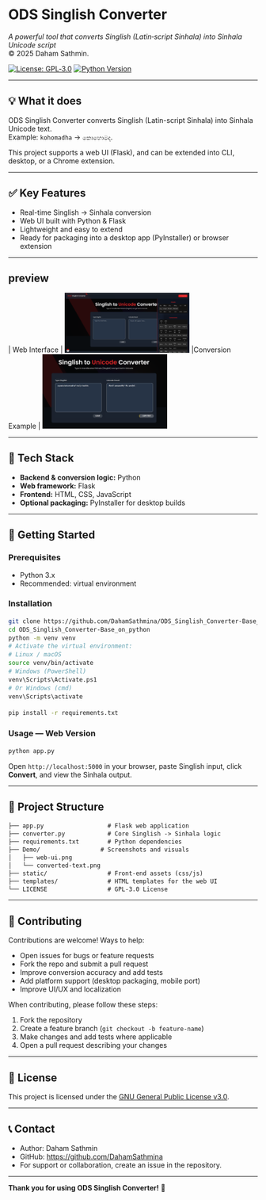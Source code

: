 # ODS Singlish Converter
*A powerful tool that converts Singlish (Latin‑script Sinhala) into Sinhala Unicode script*  
© 2025 Daham Sathmin.

[![License: GPL‑3.0](https://img.shields.io/badge/License-GPL3.0-blue.svg)](https://www.gnu.org/licenses/gpl-3.0.html)
[![Python Version](https://img.shields.io/badge/Python-3.x-required-blue.svg)](https://www.python.org/downloads/)

---

## 💡 What it does
ODS Singlish Converter converts Singlish (Latin-script Sinhala) into Sinhala Unicode text.  
Example: `kohomadha` → `කොහොමද`.

This project supports a web UI (Flask), and can be extended into CLI, desktop, or a Chrome extension.

---

## ✅ Key Features
- Real-time Singlish → Sinhala conversion
- Web UI built with Python & Flask
- Lightweight and easy to extend
- Ready for packaging into a desktop app (PyInstaller) or browser extension

---

##  preview
| Web Interface | 
<img src="Demo/web-ui.png" alt="UI Screenshot" width="50%"/>
|Conversion Example |
<img src="Demo/converted-text.png" alt="UI Screenshot" width="50%"/>

---

## 🧰 Tech Stack
- **Backend & conversion logic:** Python  
- **Web framework:** Flask  
- **Frontend:** HTML, CSS, JavaScript  
- **Optional packaging:** PyInstaller for desktop builds

---

## 🚀 Getting Started
### Prerequisites
- Python 3.x  
- Recommended: virtual environment

### Installation
```bash
git clone https://github.com/DahamSathmina/ODS_Singlish_Converter-Base_on_python.git
cd ODS_Singlish_Converter-Base_on_python
python -m venv venv
# Activate the virtual environment:
# Linux / macOS
source venv/bin/activate
# Windows (PowerShell)
venv\Scripts\Activate.ps1
# Or Windows (cmd)
venv\Scripts\activate

pip install -r requirements.txt
```

### Usage — Web Version
```bash
python app.py
```
Open `http://localhost:5000` in your browser, paste Singlish input, click **Convert**, and view the Sinhala output.


---

## 📁 Project Structure
```
├── app.py                  # Flask web application
├── converter.py            # Core Singlish -> Sinhala logic
├── requirements.txt        # Python dependencies
├── Demo/                 # Screenshots and visuals
│   ├── web-ui.png
│   └── converted-text.png
├── static/                 # Front-end assets (css/js)
├── templates/              # HTML templates for the web UI
└── LICENSE                 # GPL-3.0 License
```

---

## 🤝 Contributing
Contributions are welcome! Ways to help:
- Open issues for bugs or feature requests
- Fork the repo and submit a pull request
- Improve conversion accuracy and add tests
- Add platform support (desktop packaging, mobile port)
- Improve UI/UX and localization

When contributing, please follow these steps:
1. Fork the repository
2. Create a feature branch (`git checkout -b feature-name`)
3. Make changes and add tests where applicable
4. Open a pull request describing your changes

---

## 📄 License
This project is licensed under the [GNU General Public License v3.0](https://www.gnu.org/licenses/gpl-3.0.html).

---

## 📞 Contact
- Author: Daham Sathmin  
- GitHub: https://github.com/DahamSathmina  
- For support or collaboration, create an issue in the repository.

---

**Thank you for using ODS Singlish Converter!** 🌟
